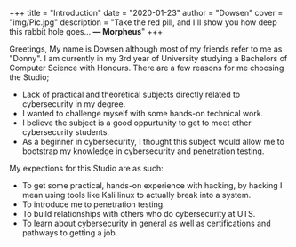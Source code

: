 +++
title = "Introduction"
date = "2020-01-23"
author = "Dowsen"
cover = "img/Pic.jpg"
description = "Take the red pill, and I'll show you how deep this rabbit hole goes... **— Morpheus**"
+++

Greetings, My name is Dowsen although most of my friends refer to me as "Donny". I am currently
in my 3rd year of University studying a Bachelors of Computer Science with Honours. There are a few reasons for me choosing the Studio;
* Lack of practical and theoretical subjects directly related to cybersecurity in my degree.
* I wanted to challenge myself with some hands-on technical work.
* I believe the subject is a good oppurtunity to get to meet other cybersecurity students.
* As a beginner in cybersecurity, I thought this subject would allow me to bootstrap my knowledge in cybersecurity and penetration testing.

My expections for this Studio are as such:
- To get some practical, hands-on experience with hacking, by hacking I mean using tools like Kali linux to actually break into a system.
- To introduce me to penetration testing.
- To build relationships with others who do cybersecurity at UTS.
- To learn about cybersecurity in general as well as certifications and pathways to getting a job.




